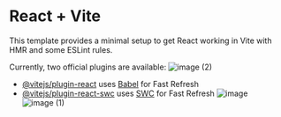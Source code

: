 # React + Vite

This template provides a minimal setup to get React working in Vite with HMR and some ESLint rules.

Currently, two official plugins are available:
![image (2)](https://github.com/ThomasOli/SoccerApp/assets/51518411/01e74046-7a34-48a7-8c53-41dd9e11b88c)
- [@vitejs/plugin-react](https://github.com/vitejs/vite-plugin-react/blob/main/packages/plugin-react/README.md) uses [Babel](https://babeljs.io/) for Fast Refresh
- [@vitejs/plugin-react-swc](https://github.com/vitejs/vite-plugin-react-swc) uses [SWC](https://swc.rs/) for Fast Refresh
![image](https://github.com/ThomasOli/SoccerApp/assets/51518411/2cfaa8d8-9947-4283-9a89-b07d3dee0499)
![image (1)](https://github.com/ThomasOli/SoccerApp/assets/51518411/bdb35d26-4431-4330-8c75-ba859c020ebf)

